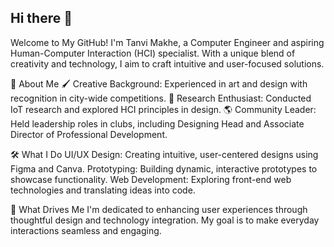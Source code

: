 ## Hi there 👋
Welcome to My GitHub!
I'm Tanvi Makhe, a Computer Engineer and aspiring Human-Computer Interaction (HCI) specialist. With a unique blend of creativity and technology, I aim to craft intuitive and user-focused solutions.

🌟 About Me
🖌️ Creative Background: Experienced in art and design with recognition in city-wide competitions.
🧪 Research Enthusiast: Conducted IoT research and explored HCI principles in design.
🌎 Community Leader: Held leadership roles in clubs, including Designing Head and Associate Director of Professional Development.

🛠️ What I Do
UI/UX Design: Creating intuitive, user-centered designs using Figma and Canva.
Prototyping: Building dynamic, interactive prototypes to showcase functionality.
Web Development: Exploring front-end web technologies and translating ideas into code.

🚀 What Drives Me
I'm dedicated to enhancing user experiences through thoughtful design and technology integration. My goal is to make everyday interactions seamless and engaging.



<!--
**tanvimakhe/tanvimakhe** is a ✨ _special_ ✨ repository because its `README.md` (this file) appears on your GitHub profile.

Here are some ideas to get you started:

- 🔭 I’m currently working on ...
- 🌱 I’m currently learning ...
- 👯 I’m looking to collaborate on ...
- 🤔 I’m looking for help with ...
- 💬 Ask me about ...
- 📫 How to reach me: ...
- 😄 Pronouns: ...
- ⚡ Fun fact: ...
-->
